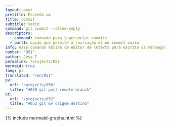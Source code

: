 ```yaml
---
layout: post
pretitle: Fazendo um 
title: commit
subtitle: vazio
command: git commit --allow-empty
descriptors:
  - command: comando para \ngerenciar commits
  - part1: opção que permite a \ncriação de um commit vazio
info: esse comando abrirá um editor de \ntexto para escrita da mensagem de commit
number: "051"
author: Jess T
permalink: /projects/051
mermaid: true
lang: pt
translated: "/en/051"
pv:
  url: "/projects/050"
  title: "#050 git pull remote branch"
nt:
  url: "/projects/052"
  title: "#052 git mv origem destino"
---
```


{% include mermaid-graphs.html %}
